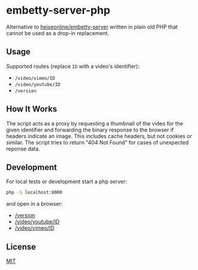 # embetty-server-php

Alternative to [heiseonline/embetty-server](https://github.com/heiseonline/embetty-server) written in plain old PHP that cannot be used as a drop-in replacement.

## Usage

Supported routes (replace `ID` with a video's identifier):

- ``/video/vimeo/ID``
- ``/video/youtube/ID``
- ``/version``

## How It Works

The script acts as a proxy by requesting a thumbnail of the video for the given identifier and forwarding the binary response to the browser if headers indicate an image. This includes cache headers, but not cookies or similar. The script tries to return "404 Not Found" for cases of unexpected reponse data.

## Development

For local tests or development start a php server:

```bash
php -S localhost:8000
```

and open in a browser:

- [/version](http://localhost:8000/version)
- [/video/youtube/ID](http://localhost:8000/video/youtube/Jw4KDz0kbJY)
- [/video/vimeo/ID](http://localhost:8000/video/vimeo/9558160)

## License

[MIT](LICENSE)

